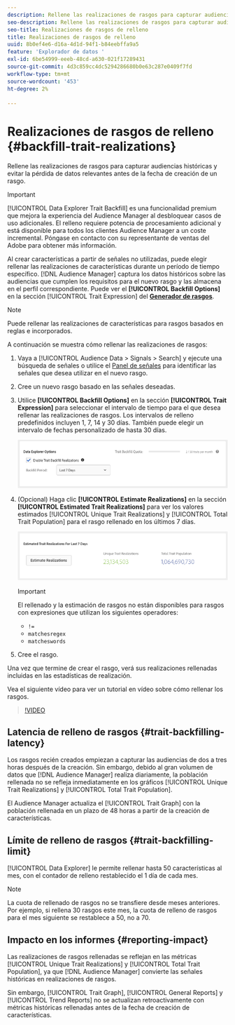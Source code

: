 ```yaml
---
description: Rellene las realizaciones de rasgos para capturar audiencias históricas y evitar la pérdida de datos relevantes antes de la fecha de creación de un rasgo.
seo-description: Rellene las realizaciones de rasgos para capturar audiencias históricas y evitar la pérdida de datos relevantes antes de la fecha de creación de un rasgo.
seo-title: Realizaciones de rasgos de relleno
title: Realizaciones de rasgos de relleno
uuid: 8b0ef4e6-d16a-4d1d-94f1-b84eebffa9a5
feature: 'Explorador de datos '
exl-id: 6be54999-eeeb-48cd-a630-021f17289431
source-git-commit: 4d3c859cc4dc5294286680b0e63c287e0409f7fd
workflow-type: tm+mt
source-wordcount: '453'
ht-degree: 2%

---
```


# Realizaciones de rasgos de relleno {#backfill-trait-realizations}

Rellene las realizaciones de rasgos para capturar audiencias históricas y evitar la pérdida de datos relevantes antes de la fecha de creación de un rasgo.

>[!IMPORTANT]
>
>[!UICONTROL Data Explorer Trait Backfill] es una funcionalidad premium que mejora la experiencia del Audience Manager al desbloquear casos de uso adicionales. El relleno requiere potencia de procesamiento adicional y está disponible para todos los clientes Audience Manager a un coste incremental. Póngase en contacto con su representante de ventas del Adobe para obtener más información.

Al crear características a partir de señales no utilizadas, puede elegir rellenar las realizaciones de características durante un período de tiempo específico. [!DNL Audience Manager] captura los datos históricos sobre las audiencias que cumplen los requisitos para el nuevo rasgo y las almacena en el perfil correspondiente. Puede ver el **[!UICONTROL Backfill Options]** en la sección [!UICONTROL Trait Expression] del **[Generador de rasgos](../../features/traits/about-trait-builder.md)**.

>[!NOTE]
>
>Puede rellenar las realizaciones de características para rasgos basados en reglas e incorporados.

A continuación se muestra cómo rellenar las realizaciones de rasgos:

1. Vaya a [!UICONTROL Audience Data > Signals > Search] y ejecute una búsqueda de señales o utilice el [Panel de señales](../../features/data-explorer/data-explorer-signals-dashboard.md) para identificar las señales que desea utilizar en el nuevo rasgo.
1. Cree un nuevo rasgo basado en las señales deseadas.
1. Utilice **[!UICONTROL Backfill Options]** en la sección **[!UICONTROL Trait Expression]** para seleccionar el intervalo de tiempo para el que desea rellenar las realizaciones de rasgos. Los intervalos de relleno predefinidos incluyen 1, 7, 14 y 30 días. También puede elegir un intervalo de fechas personalizado de hasta 30 días.

   ![relleno de rasgos](assets/signals-trait-backfill.png)

1. (Opcional) Haga clic **[!UICONTROL Estimate Realizations]** en la sección **[!UICONTROL Estimated Trait Realizations]** para ver los valores estimados [!UICONTROL Unique Trait Realizations] y [!UICONTROL Total Trait Population] para el rasgo rellenado en los últimos 7 días.

   ![estimación-realización de rasgos](assets/estimate-trait-realizations.png)

   >[!IMPORTANT]
   >
   >El rellenado y la estimación de rasgos no están disponibles para rasgos con expresiones que utilizan los siguientes operadores:
   >    * `!=`
   >    * `matchesregex`
   >    * `matcheswords`

1. Cree el rasgo.

Una vez que termine de crear el rasgo, verá sus realizaciones rellenadas incluidas en las estadísticas de realización.

Vea el siguiente vídeo para ver un tutorial en vídeo sobre cómo rellenar los rasgos.

>[!VIDEO](https://video.tv.adobe.com/v/25169/)

## Latencia de relleno de rasgos {#trait-backfilling-latency}

Los rasgos recién creados empiezan a capturar las audiencias de dos a tres horas después de la creación. Sin embargo, debido al gran volumen de datos que [!DNL Audience Manager] realiza diariamente, la población rellenada no se refleja inmediatamente en los gráficos [!UICONTROL Unique Trait Realizations] y [!UICONTROL Total Trait Population].

El Audience Manager actualiza el [!UICONTROL Trait Graph] con la población rellenada en un plazo de 48 horas a partir de la creación de características.

## Límite de relleno de rasgos {#trait-backfilling-limit}

[!UICONTROL Data Explorer] le permite rellenar hasta 50 características al mes, con el contador de relleno restablecido el 1 día de cada mes.

>[!NOTE]
>
>La cuota de rellenado de rasgos no se transfiere desde meses anteriores. Por ejemplo, si rellena 30 rasgos este mes, la cuota de relleno de rasgos para el mes siguiente se restablece a 50, no a 70.

## Impacto en los informes {#reporting-impact}

Las realizaciones de rasgos rellenadas se reflejan en las métricas [!UICONTROL Unique Trait Realizations] y [!UICONTROL Total Trait Population], ya que [!DNL Audience Manager] convierte las señales históricas en realizaciones de rasgos.

Sin embargo, [!UICONTROL Trait Graph], [!UICONTROL General Reports] y [!UICONTROL Trend Reports] no se actualizan retroactivamente con métricas históricas rellenadas antes de la fecha de creación de características.
